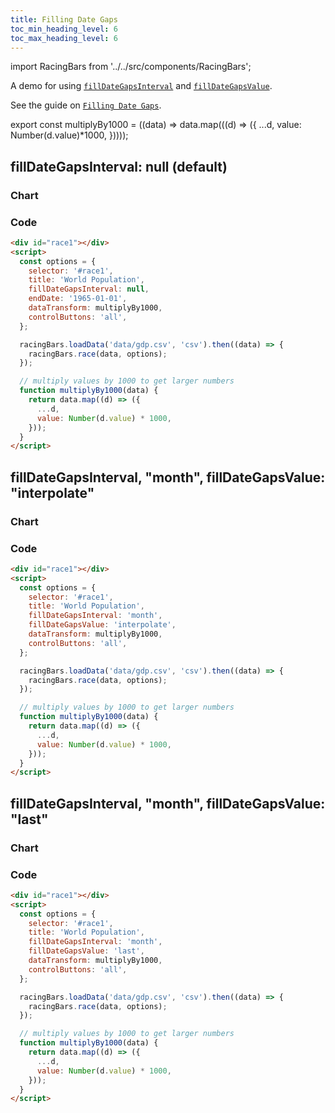 ```yaml
---
title: Filling Date Gaps
toc_min_heading_level: 6
toc_max_heading_level: 6
---
```


import RacingBars from '../../src/components/RacingBars';

A demo for using [`fillDateGapsInterval`](/docs/documentation/options#filldategapsinterval) and [`fillDateGapsValue`](/docs/documentation/options#filldategapsvalue).

See the guide on [`Filling Date Gaps`](/docs/guides/fill-date-gaps).

<!--truncate-->

<!-- prettier-ignore-start -->

export const multiplyBy1000 = ((data) => data.map(((d) => ({
  ...d,
value: Number(d.value)*1000,
}))));

<!-- prettier-ignore-end -->

## fillDateGapsInterval: null (default)

### Chart

<div>
  <RacingBars
    dataUrl="/data/population.csv"
    dataType="csv"
    title="World Population"
    fillDateGapsInterval={null}
    dataTransform={multiplyBy1000}
    controlButtons="all"
/>
</div>

### Code

```html {6}
<div id="race1"></div>
<script>
  const options = {
    selector: '#race1',
    title: 'World Population',
    fillDateGapsInterval: null,
    endDate: '1965-01-01',
    dataTransform: multiplyBy1000,
    controlButtons: 'all',
  };

  racingBars.loadData('data/gdp.csv', 'csv').then((data) => {
    racingBars.race(data, options);
  });

  // multiply values by 1000 to get larger numbers
  function multiplyBy1000(data) {
    return data.map((d) => ({
      ...d,
      value: Number(d.value) * 1000,
    }));
  }
</script>
```

## fillDateGapsInterval, "month", fillDateGapsValue: "interpolate"

### Chart

<div>
  <RacingBars
    dataUrl="/data/population.csv"
    dataType="csv"
    title="World Population"
    fillDateGapsInterval="month"
    fillDateGapsValue="interpolate"
    dataTransform={multiplyBy1000}
    controlButtons="all"
/>
</div>

### Code

```html {6,7}
<div id="race1"></div>
<script>
  const options = {
    selector: '#race1',
    title: 'World Population',
    fillDateGapsInterval: 'month',
    fillDateGapsValue: 'interpolate',
    dataTransform: multiplyBy1000,
    controlButtons: 'all',
  };

  racingBars.loadData('data/gdp.csv', 'csv').then((data) => {
    racingBars.race(data, options);
  });

  // multiply values by 1000 to get larger numbers
  function multiplyBy1000(data) {
    return data.map((d) => ({
      ...d,
      value: Number(d.value) * 1000,
    }));
  }
</script>
```

## fillDateGapsInterval, "month", fillDateGapsValue: "last"

### Chart

<div>
  <RacingBars
    dataUrl="/data/population.csv"
    dataType="csv"
    title="World Population"
    fillDateGapsInterval="month"
    fillDateGapsValue="last"
    dataTransform={multiplyBy1000}
    controlButtons="all"
/>
</div>

### Code

```html {6,7}
<div id="race1"></div>
<script>
  const options = {
    selector: '#race1',
    title: 'World Population',
    fillDateGapsInterval: 'month',
    fillDateGapsValue: 'last',
    dataTransform: multiplyBy1000,
    controlButtons: 'all',
  };

  racingBars.loadData('data/gdp.csv', 'csv').then((data) => {
    racingBars.race(data, options);
  });

  // multiply values by 1000 to get larger numbers
  function multiplyBy1000(data) {
    return data.map((d) => ({
      ...d,
      value: Number(d.value) * 1000,
    }));
  }
</script>
```
